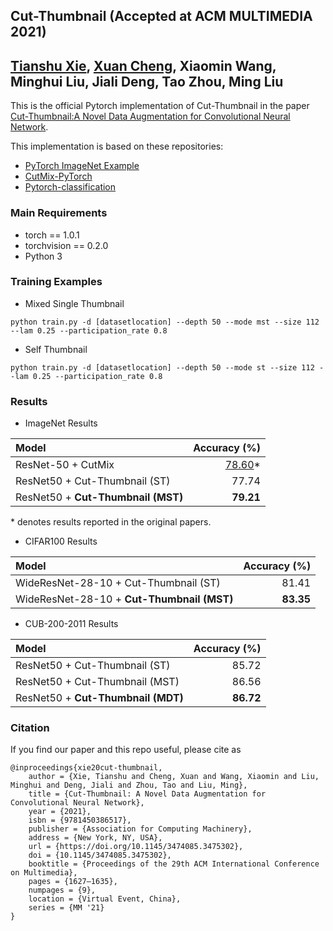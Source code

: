 ## Cut-Thumbnail (Accepted at ACM MULTIMEDIA 2021)

**[Tianshu Xie](mailto:tianshuxie@std.uestc.edu.cn), [Xuan Cheng](mailto:cs_xuancheng@uestc.edu.cn), Xiaomin Wang, 
Minghui Liu, Jiali Deng, Tao Zhou, Ming Liu**
---------------------
This is the official Pytorch implementation of Cut-Thumbnail in the paper [Cut-Thumbnail:A Novel Data Augmentation for Convolutional 
Neural Network](https://doi.org/10.1145/3474085.3475302).

This implementation is based on these repositories:
- [PyTorch ImageNet Example](https://github.com/pytorch/examples/tree/master/imagenet)
- [CutMix-PyTorch](https://github.com/clovaai/CutMix-PyTorch/)
- [Pytorch-classification](https://github.com/bearpaw/pytorch-classification/)

### Main Requirements
- torch == 1.0.1
- torchvision == 0.2.0
- Python 3

### Training Examples
- Mixed Single Thumbnail
```
python train.py -d [datasetlocation] --depth 50 --mode mst --size 112 --lam 0.25 --participation_rate 0.8
```
- Self Thumbnail
```
python train.py -d [datasetlocation] --depth 50 --mode st --size 112 --lam 0.25 --participation_rate 0.8
```

### Results
- ImageNet Results

| Model | Accuracy (%) |
| :---- | ----: |
|ResNet-50 + CutMix | [78.60](https://arxiv.org/abs/1905.04899)* |
|ResNet50 + Cut-Thumbnail (ST)| 77.74|
|ResNet50 + **Cut-Thumbnail (MST)**|**79.21**|

\* denotes results reported in the original papers.

- CIFAR100 Results

| Model | Accuracy (%) | 
| :---- | ----: |
|WideResNet-28-10 + Cut-Thumbnail (ST)| 81.41|
|WideResNet-28-10 + **Cut-Thumbnail (MST)**| **83.35**|

- CUB-200-2011 Results

| Model | Accuracy (%) | 
| :---- | ----: |
|ResNet50 + Cut-Thumbnail (ST)| 85.72|
|ResNet50 + Cut-Thumbnail (MST)| 86.56|
|ResNet50 + **Cut-Thumbnail (MDT)**| **86.72**|



### Citation
If you find our paper and this repo useful, please cite as
```
@inproceedings{xie20cut-thumbnail,
    author = {Xie, Tianshu and Cheng, Xuan and Wang, Xiaomin and Liu, Minghui and Deng, Jiali and Zhou, Tao and Liu, Ming},
    title = {Cut-Thumbnail: A Novel Data Augmentation for Convolutional Neural Network},
    year = {2021},
    isbn = {9781450386517},
    publisher = {Association for Computing Machinery},
    address = {New York, NY, USA},
    url = {https://doi.org/10.1145/3474085.3475302},
    doi = {10.1145/3474085.3475302},
    booktitle = {Proceedings of the 29th ACM International Conference on Multimedia},
    pages = {1627–1635},
    numpages = {9},
    location = {Virtual Event, China},
    series = {MM '21}
}
```